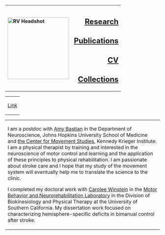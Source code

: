 <!-- ---
# 
# title: Rini Varghese
--- -->

<table><th>
<p align="left">
  <img width="200" src="https://raw.githubusercontent.com/rinivarg/rinivarg.github.io/main/_data/RVarghese_professional-removebg_smaller_even.jpg" 
  alt="RV Headshot">
</p></th>
<th>
<h2 align="right"><a href="http://rinivarg.github.io/research/">Research</a></h2>
<h2 align="right"><a href="http://rinivarg.github.io/publications/">Publications</a></h2>
<h2 align="right"><a href="http://rinivarg.github.io/cv/">CV</a></h2>
<h2 align="right"><a href="http://rinivarg.github.io/collections/">Collections</a></h2>
</th>
  
  <table><tr><td>

[Link](http://rinivarg.github.io/collections)

</td><tr></table>
  
  
<table><tr><td colspan=2>
      
I am a postdoc with <a href="https://www.hopkinsmedicine.org/profiles/details/amy-bastian">Amy Bastian</a> in the Department of Neuroscience, Johns Hopkins University School of Medicine and [the Center for Movement Studies](https://www.kennedykrieger.org/research/centers-labs-cores/center-for-movement-studies), Kennedy Krieger Institute. I am a physical therapist by training and interested in the neuroscience of motor control and learning and the application of these principles to physical rehabilitation. I am passionate about stroke care and I hope that my study of the movement system will eventually help me to translate the science to the clinic. 

I completed my doctoral work with [Carolee Winstein](https://pt.usc.edu/faculty/carolee-j-winstein-phd-pt-fapta/) in the [Motor Behavior and Neurorehabilitation Laboratory](https://www.mbnl.usc.edu) in the Division of Biokinesiology and Physical Therapy at the University of Southern California. My dissertation work focused on characterizing hemisphere-specific deficits in bimanual control after stroke.
      
</td></tr></table>

